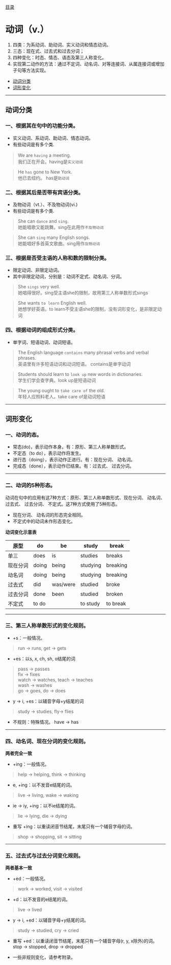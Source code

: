 [目录](../README.md)
# 动词（v.）
1. 四类：为系动词、助动词、实义动词和情态动词。
2. 三态：现在式、过去式和过去分词；
3. 四种变化：时态、情态、语态及第三人称变化。
4. 实现第二动作的方法：通过不定词、动名词、对等连接词、从属连接词或增加子句等方法实现。

* [动词分类](#动词分类)
* [词形变化](#词形变化)

---
## 动词分类
### 一、根据其在句中的功能分类。   
* 实义动词、系动词、助动词、情态动词。
* 有些动词是有多个类.
> We are `having` a meeting.　   
我们正在开会。having是`实义动词`  

> He `has` gone to New York.   
他已去纽约。 has是`助动词`   
   
### 二、根据其后是否带有宾语分类。
* 及物动词（vt.）、不及物动词(vi.)
* 有些动词是有多个类.
> She can `dance` and `sing`.   
她能唱歌又能跳舞。sing在此用作`不及物动词`   

> She can `sing` many English songs.   
她能唱好多首英文歌曲。sing用作`及物动词`   
   
### 三、根据是否受主语的人称和数的限制分类。
* 限定动词、非限定动词。
* 其中非限定动词，分别是：动词不定式、动名词、分词。
> She `sings` very well.   
她唱得很好。sing受主语she的限制，故用第三人称单数形式sings    

> She wants `to learn` English well.  
她想学好英语。to learn不受主语she的限制，没有词形变化，是非限定动词    
   
### 四、根据动词的组成形式分类。
* 单字词、短语动词、动词短语。
> The English language `contains` many phrasal verbs and verbal phrases.   
英语里有许多短语动词和动词短语。 contains是单字动词   

> Students should learn to `look up` new words in dictionaries.   
学生们学会查字典。look up是短语动词    

> The young ought to `take care of` the old.   
年轻人应照料老人。take care of是动词短语
   
---

## 词形变化

### 一、动词的态。
* 常态(do)，表示动作本身。有：原形、第三人称单数形式。
* 不定态（to do），表示动作将发生。
* 进行态（doing），表示动作正进行。有：现在分词、 动名词。
* 完成态（done），表示动作已结束。有：过去式、 过去分词。

---
### 二、动词的5种形态。
动词在句中的应用有这7种方式：原形、第三人称单数形式、现在分词、 动名词、过去式、 过去分词、 不定式。这7种方式使用了5种形态。
* 现在分词、 动名词的形态完全相同。
* 不定式中的动词未作形态变化。

**动词变化示意表**

|原型|do|be|study|break|
|---|---|---|---|---|
|单三|does|is|studies|breaks|
|现在分词|doing|being|studying|breaking|
|动名词|doing|being|studying|breaking|
|过去式|did|was/were|studied|broke|
|过去分词|done|been|studied|broken|
|不定式|to do||to study|to break|

---
### 三、第三人称单数形式的变化规则。
* +s：一般情况。
> run → runs, get → gets

* +es：以s, x, ch, sh, o结尾的词
> pass → passes   
fix → fixes  
watch → watches, teach → teaches  
wash → washes  
go → goes, do → does  

* y → i, +es：以辅音字母+y结尾的词
> study → studies, fly→ flies

* 不规则：特殊情况。
have → has

---
### 四、动名词、现在分词的变化规则。
**两者完全一致**
* +ing：一般情况。
> help → helping, think → thinking

* ~~e~~, +ing：以不发音e结尾的词。
> live → living, wake → waking

* ie → iy, +ing：以不ie结尾的词。
> lie → lying, die → dying

* 重写 +ing：以重读闭音节结尾，末尾只有一个辅音字母的词。
> shop → shopping, sit → sitting

---
### 五、过去式与过去分词变化规则。
**两者基本一致**
* +ed：一般情况。
> work → worked, visit → visited

* +d：以不发音的e结尾的词。
> live → lived

* y → i, +ed：以辅音字母+y结尾的词。
> study → studied, cry → cried

* 重写 +ed：以重读闭音节结尾，末尾只有一个辅音字母(r, y, x除外)的词。
stop → stopped, drop → dropped

* 一些非规则变化，请参考附录。